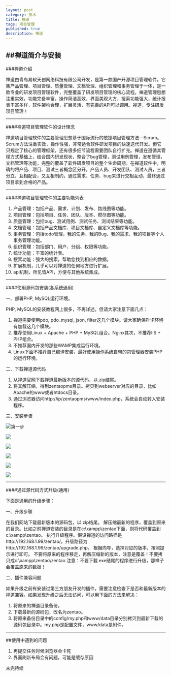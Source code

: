 ```yaml
---
layout: post
category: 技术
title: 禅道
tags: 项目管理
published: true
description: 禅道
---
```


##禅道简介与安装
---

###禅道介绍
	
禅道由青岛易软天创网络科技有限公司开发，是第一款国产开源项目管理软件。它集产品管理、项目管理、质量管理、文档管理、组织管理和事务管理于一体，是一款专业的研发项目管理软件，完整覆盖了研发项目管理的核心流程。禅道管理思想注重实效，功能完备丰富，操作简洁高效，界面美观大方，搜索功能强大，统计报表丰富多样，软件架构合理，扩展灵活，有完善的API可以调用。禅道，专注研发项目管理！

---

####禅道项目管理软件的设计理念


禅道项目管理软件的主要管理思想基于国际流行的敏捷项目管理方法—Scrum。Scrum方法注重实效，操作性强，非常适合软件研发项目的快速迭代开发。但它只规定了核心的管理框架，还有很多细节流程需要团队自行扩充。禅道在遵循其管理方式基础上，结合国内研发现状，整合了bug管理，测试用例管理，发布管理，文档管理等功能，完整的覆盖了软件研发项目的整个生命周期。在禅道软件中，明确的将产品、项目、测试三者概念区分开，产品人员、开发团队、测试人员，三者分立，互相配合，又互相制约，通过需求、任务、bug来进行交相互动，最终通过项目拿到合格的产品。

---

####禅道项目管理软件的主要功能列表

1. 产品管理：包括产品、需求、计划、发布、路线图等功能。
2. 项目管理：包括项目、任务、团队、版本、燃尽图等功能。
3. 质量管理：包括bug、测试用例、测试任务、测试结果等功能。
4. 文档管理：包括产品文档库、项目文档库、自定义文档库等功能。
5. 事务管理：包括todo管理，我的任务、我的Bug、我的需求、我的项目等个人事务管理功能。
6.  组织管理：包括部门、用户、分组、权限等功能。
7.  统计功能：丰富的统计表。
8.  搜索功能：强大的搜索，帮助您找到相应的数据。
9.  扩展机制，几乎可以对禅道的任何地方进行扩展。
10. api机制，所见皆API，方便与其他系统集成。

---

####使用源码包安装(各系统通用)

一、部署PHP, MySQL运行环境。

PHP, MySQL的安装教程网上很多，不再详述。但请大家注意下面几点：

1.	禅道需要使用pdo, pdo_mysql, json, filter这几个模块。请大家确保PHP环境有加载这几个模块。
2. 推荐使用Linux + Apache + PHP + MySQL组合。Nginx其次，不推荐IIS + PHP组合。
3. 不推荐国内开发的那些WAMP集成运行环境。
4. Linux下面不推荐自己编译安装，最好使用操作系统自带的包管理器安装PHP的运行环境。

二、下载禅道源代码

1. 从禅道官网下载禅道最新版本的源代码，以.zip结尾。
2. 将其解压缩，得到zentaopms目录。拷贝到webserver对应的目录，比如Apache的www或者htdocs目录。
3.	通过浏览器访问http://ip/zentaopms/www/index.php，系统会自动转入安装程序。

三、安装步骤

![第一步](http://www.zentao.net/data/upload/201409/f_4f748cf68179d85a4c6933fd31bd9043.png)

![](http://www.zentao.net/data/upload/201409/f_ae04355ecb068118dab243311fb4c6a6.png)

![](http://www.zentao.net/data/upload/201409/f_6fe8469bacdeba9ab18f35a9609e6638.png)

![](http://www.zentao.net/data/upload/201409/f_18946fe478eb527ad5104eb0a162cebc.png)

![](http://www.zentao.net/data/upload/201409/f_bf96175934eec8a8685d832a6e00bbbe.png)

![](http://www.zentao.net/data/upload/201409/f_b6a3a7077ff33abb8a1ac6c10cb56b3c.png)

---

####通过源代码方式升级(通用)

下面是通用的升级步骤：

一、升级步骤

在我们网站下载最新版本的源码包，以.zip结尾。
解压缩最新的程序，覆盖到原来的目录。比如之前禅道安装的目录是在c:\xampp\zentao下面，则将代码覆盖到c:\xampp\zentao。
执行升级程序。假设禅道的访问路径是http://192.168.1.99/zentao/，升级路径为http://192.168.1.99/zentao/upgrade.php。
根据向导，选择对应的版本，按照提示进行即可。
不要将原来的程序移走，再解压缩新的版本，注意是覆盖！不要拷贝成c:\xampp\zentao\zentao
注意：不要下载.exe结尾的程序进行升级，那样子会覆盖原来的数据！

二、插件兼容问题

如果升级之前有安装过第三方朋友开发的插件，需要注意检查下是否和最新版本的禅道兼容。如果发现升级之后无法访问，可以用下面的方法来解决：
1. 将原来的禅道目录备份。
2. 下载最新的源码包，改名为zentao。
3. 将原来备份目录中的config/my.php和www/data目录分别拷贝到最新下载的源码包目录中。my.php是配置文件，www/data是附件。

---


##使用中遇到的问题

1.	再提交任务时候浏览器会卡死
2. 界面刷新布局会有问题，可能是缓存原因

未完待续




